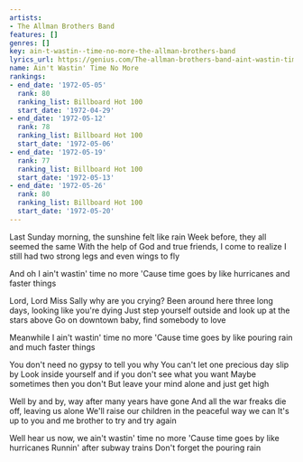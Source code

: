 ```yaml
---
artists:
- The Allman Brothers Band
features: []
genres: []
key: ain-t-wastin--time-no-more-the-allman-brothers-band
lyrics_url: https://genius.com/The-allman-brothers-band-aint-wastin-time-no-more-lyrics
name: Ain't Wastin' Time No More
rankings:
- end_date: '1972-05-05'
  rank: 80
  ranking_list: Billboard Hot 100
  start_date: '1972-04-29'
- end_date: '1972-05-12'
  rank: 78
  ranking_list: Billboard Hot 100
  start_date: '1972-05-06'
- end_date: '1972-05-19'
  rank: 77
  ranking_list: Billboard Hot 100
  start_date: '1972-05-13'
- end_date: '1972-05-26'
  rank: 80
  ranking_list: Billboard Hot 100
  start_date: '1972-05-20'
---
```

Last Sunday morning, the sunshine felt like rain
Week before, they all seemed the same
With the help of God and true friends, I come to realize
I still had two strong legs and even wings to fly


And oh I ain't wastin' time no more
'Cause time goes by like hurricanes and faster things


Lord, Lord Miss Sally why are you crying?
Been around here three long days, looking like you're dying
Just step yourself outside and look up at the stars above
Go on downtown baby, find somebody to love


Meanwhile I ain't wastin' time no more
'Cause time goes by like pouring rain and much faster things


You don't need no gypsy to tell you why
You can't let one precious day slip by
Look inside yourself and if you don't see what you want
Maybe sometimes then you don't
But leave your mind alone and just get high

Well by and by, way after many years have gone
And all the war freaks die off, leaving us alone
We'll raise our children in the peaceful way we can
It's up to you and me brother to try and try again


Well hear us now, we ain't wastin' time no more
'Cause time goes by like hurricanes
Runnin' after subway trains
Don't forget the pouring rain
